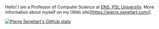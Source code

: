 Hello! I am a Professor of Computer Science at [ENS, PSL University](https://www.ens.psl.eu/). More information about myself on my [Web site][https://pierre.senellart.com/].

[![Pierre Senellart's GitHub stats](https://github-readme-stats.vercel.app/api?username=PierreSenellart)](https://github.com/anuraghazra/github-readme-stats)
